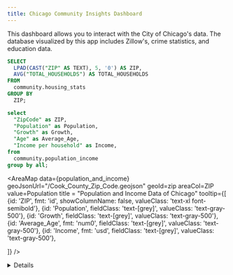 ```yaml
---
title: Chicago Community Insights Dashboard
---
```

This dashboard allows you to interact with the City of Chicago's data. The database visualized by this app includes Zillow's, crime statistics, and education data. 


```sql housing
SELECT  
  LPAD(CAST("ZIP" AS TEXT), 5, '0') AS ZIP,
  AVG("TOTAL_HOUSEHOLDS") AS TOTAL_HOUSEHOLDS
FROM 
  community.housing_stats
GROUP BY 
  ZIP;
```


```sql population_and_income
select
  "ZipCode" as ZIP,
  "Population" as Population,
  "Growth" as Growth,
  "Age" as Average_Age,
  "Income per household" as Income,
from
  community.population_income
group by all;
```


<AreaMap
  data={population_and_income}
  geoJsonUrl="/Cook_County_Zip_Code.geojson"
  geoId=zip
  areaCol=ZIP
  value=Population
  title = "Population and Income Data of Chicago"
  tooltip={[
    {id: 'ZIP', fmt: 'id', showColumnName: false, valueClass: 'text-xl font-semibold'},
    {id: 'Population', fieldClass: 'text-[grey]', valueClass: 'text-gray-500'},
    {id: 'Growth', fieldClass: 'text-[grey]', valueClass: 'text-gray-500'},
    {id: 'Average_Age', fmt: 'num0', fieldClass: 'text-[grey]', valueClass: 'text-gray-500'},
    {id: 'Income', fmt: 'usd', fieldClass: 'text-[grey]', valueClass: 'text-gray-500'},
    
]}
/>


<Details title='About this data'>

    <Details title='Zillow'>
     Information about Zillow's data.
    </Details>
    <Details title='Crime'>
    Information about crime data.
    </Details>
     <Details title='Education'>
     Information about education data.
    </Details>

 </Details>
